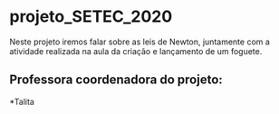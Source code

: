 # projeto_SETEC_2020

Neste projeto iremos falar sobre as leis de Newton, juntamente com a atividade realizada na aula da criação e lançamento de um foguete.

## Professora coordenadora do projeto:

*Talita
